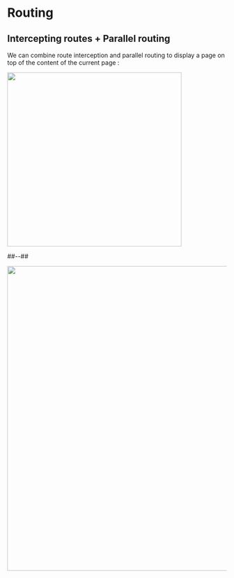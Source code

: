 <!-- .slide: class="two-column with-code " -->

<style>
  .intercepting-pattern-modal-img {
    width: 400px;
    height: auto;
  }

  .intercepting-pattern-modal-schema-img {
    width: 700px;
    height: auto;
  }
  </style>

# Routing

## Intercepting routes + Parallel routing

We can combine route interception and parallel routing to display a page on top of the content of the current page :

<img src="./assets/images/02-routing/modal-routes.png" class="intercepting-pattern-modal-img" />

##--##

<img src="./assets/images/02-routing/modal-schema.png" class="intercepting-pattern-modal-schema-img" />
